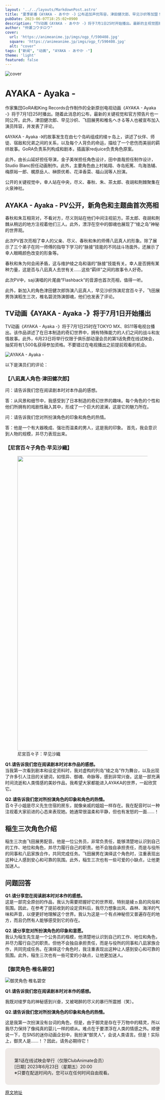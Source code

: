 ```yaml
---
layout: '../../layouts/MarkdownPost.astro'
title: "夏季新番《AYAKA - あやか -》公布追加声优阵容，津田健次郎、早见沙织等加盟！PV也公开"
pubDate: 2023-06-07T18:25:02+0900
description: "TV动画《AYAKA - あやか -》将于7月1日25时开始播出。最新的主视觉图和PV也随之公开。此外，宣布了津田健次郎、早见沙织、飞田展男、椎名へきる等声优的加盟，并发布了他们的评论。"
author: "仲瀬コウタロウ"
cover:
  url: 'https://animeanime.jp/imgs/ogp_f/590408.jpg'
  square: 'https://animeanime.jp/imgs/ogp_f/590408.jpg'
  alt: "cover"
tags: ["新闻", "动画", "AYAKA - あやか -"]
theme: 'light'
featured: false
---
```


![cover](https://animeanime.jp/imgs/ogp_f/590408.jpg)

# AYAKA - Ayaka -

作家集団GoRA和King Records合作制作的全新原创电视动画《AYAKA - Ayaka -》将于7月1日25时播出。随着此消息的公布，最新的关键视觉和官方预告片也一同公开。此外，津田健次郎、早见沙织、飞田展男和椎名へきる等人也被宣布加入演员阵容，并发表了评论。

《AYAKA - Ayaka -》的故事发生在由七个岛屿组成的绫ヶ岛上，讲述了伙伴、师徒、宿敌和兄弟之间的关系，以及每个人背负的命运，描绘了一个悲伤而美丽的羁绊故事。GoRA负责系列构成和剧本，插画家redjuice负责角色原案。

此外，由长山延好担任导演，金子美咲担任角色设计，田中直哉担任制作设计，Studio Blanc担任动画制作。此外，主要角色由上村祐翔、寺岛拓篤、鸟海浩辅、梅原裕一郎、梶原岳人、榊原优希、花泽香菜、福山润等人扮演。

公开的关键视觉中，幸人站在中央，尽义、春秋、朱、茶太郎、夜胡和荆棘聚集在火泉神社。
## AYAKA - Ayaka - PV公开，新角色和主题曲首次亮相

春秋和朱互相背对，不看对方，尽义则站在他们中间注视前方。茶太郎、夜胡和荆棘从稍远的地方注视着他们三人。此外，漂浮在空中的御魂也展现了“绫之岛”神秘的世界观。

此次PV首次亮相了幸人的父亲、尽义、春秋和朱的师傅八凪真人的形象。除了展示了三个弟子在同一师傅的指导下学习的“脉接”技能的不同战斗场面外，还展示了幸人眼睛颜色改变的形象等。

春秋和朱为何会闹矛盾，这与维护绫之岛和谐的“脉接”技能有关。幸人是否拥有某种力量，这是否与八凪真人去世有关……这些“羁绊”之间的故事令人好奇。

此次PV中，saji演唱的片尾曲“Flashback”的音源也首次亮相，值得一听。

此外，新加入的角色津田健次郎饰演八凪真人，早见沙织饰演尼宫百々子，飞田展男饰演稻生三次，椎名碧流饰演御魂，他们也发表了评论。
## TV动画《AYAKA - Ayaka -》将于7月1日开始播出

TV动画《AYAKA - Ayaka -》将于7月1日25时在TOKYO MX、BS11等电视台播出。该作品讲述了在日本制造的奇幻世界中，拥有特殊能力的人们之间的战斗和友情故事。此外，6月23日将举行仅限于俱乐部动漫会员的第1话免费在线试映会，抽奖将有1,500名获得参加资格。不要错过在电视播出之前提前观看的机会。

![AYAKA - Ayaka -](https://animeanime.jp/imgs/zoom/590413.jpg)

以下是演员们的评论：

### 【八凪真人角色·津田健次郎】

问：请告诉我们您在阅读剧本时对本作品的感想。

答：从风景和细节中，我感受到了日本制造的奇幻世界的趣味。每个角色的个性和他们所拥有的戏剧性融入其中，形成了一个巨大的波澜，这是它的魅力所在。

问：请告诉我们您对所扮演角色的印象和角色的热情。

答：他是一个有大器晚成、强壮而温柔的男人，这是我的印象。
首先，我会意识到人物的规模，并尽力表现出来。 </p><h3>【尼宮百々子角色·早见沙織】</h3><figure class="ctms-editor-image"><img src="https://animeanime.jp/imgs/zoom/590411.jpg" class="inline-article-image" width="640" height="960"><figcaption>尼宮百々子：早见沙織</figcaption></figure><p><b>Q1.请告诉我们您在阅读剧本时对本作品的感想。</b><br>当我第一次看到剧本和设定资料时，我对虚构的列岛“绫之岛”作为舞台，以及出现了许多引人注目的关键词，如怪异、御魂、命脉等，感到非常兴奋。这是一部充满时间流逝和人类情感的美妙作品，我希望大家都能进入AYAKA的世界，一起欣赏它。</p><p><b>Q2.请告诉我们您对所扮演角色的印象和角色的热情。</b><br>百々子小姐是尽义先生住宿的房东，就像亲戚的姐姐一样存在。我在配音时以一种注视着大家前进的心态来表现她。她通常很温柔和平静，但也有发怒的一面……！</p>
## 稲生三次角色介绍

稲生三次由飞田展男配音。他是一位公务员，非常负责任，能够清楚地认识到自己的工作、地位和角色，并尽力履行自己的职责。他不会独自承担责任，而是与役所的同事和八凪家族合作，共同完成任务。飞田展男在演绎这个角色时，注重表现出这种让人感到安心和可靠的氛围。此外，稲生三次也有一些可爱的小缺点，让他更加迷人。

## 问题回答

<b>Q1.请分享您在阅读剧本时对本作的感想。</b><br>这是一部完全原创的作品，我认为需要把握好它的世界观，特别是綾ヵ島的风俗和氛围。因此，在参考了提前收到的设定资料后，我尽力想象出风、森林、海洋的气味和声音，以便更好地理解这个世界。我认为这是一个有点神秘但又普遍存在的地方，而且仍然有人能够感受到它的存在。

<b>Q2.请分享您对所扮演角色的印象和意愿。</b><br>我认为稲生先生是一个公务员的楷模，他清楚地认识到自己的工作、地位和角色，并尽力履行自己的职责。但他不会独自承担责任，而是与役所的同事和八凪家族合作，共同完成任务。在演绎这个角色时，我注重表现出这种让人感到安心和可靠的氛围。此外，稲生三次也有一些可爱的小缺点，让他更加迷人。
### 【御灵角色·椎名碧空】

![御灵角色·椎名碧空](https://animeanime.jp/imgs/zoom/590409.jpg)

**Q1.请告诉我们您在阅读剧本时对本作的感想。**

我既对绫罗岛的神秘感到兴奋，又被喝醉的尽义的暴行所震撼（笑）。

**Q2.请告诉我们您对所扮演角色的印象和角色的热情。**

这是我第一次扮演没有台词的角色，但是，由于御灵是存在于万物中的精灵，所以我尽力保持了像纯真的婴儿一样的顺从。难点在于要漂浮在人类的情感之外。顺便说一下，在SNS的迷你动画企划中，我扮演“御灵人”，会说人类语言。但是！实际上，御灵人是......！？因此，请务必期待它！

<div style="background-color:#eee9e6; border-radius:10px; padding:30px;">
    第1话在线试映会举行（仅限ClubAnimate会员）<br>
    [日期] 2023年6月23日（星期五）20:00<br>
    ※只要在配送时间内，您可以在任何时间自由观看。
</div>

  [原文地址](https://animeanime.jp/article/2023/06/07/77794.html)